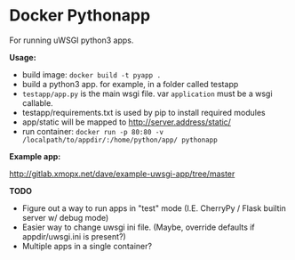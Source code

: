 Docker Pythonapp
================

For running uWSGI python3 apps.

**Usage:**

* build image: `docker build -t pyapp .`
* build a python3 app. for example, in a folder called testapp
* `testapp/app.py` is the main wsgi file. var `application` must be a wsgi callable.
* testapp/requirements.txt is used by pip to install required modules
* app/static will be mapped to http://server.address/static/
* run container: `docker run -p 80:80 -v /localpath/to/appdir/:/home/python/app/ pythonapp`

**Example app:**

http://gitlab.xmopx.net/dave/example-uwsgi-app/tree/master

**TODO**

* Figure out a way to run apps in "test" mode (I.E. CherryPy / Flask builtin server w/ debug mode)
* Easier way to change uwsgi ini file. (Maybe, override defaults if appdir/uwsgi.ini is present?)
* Multiple apps in a single container?
